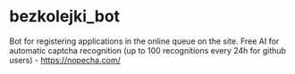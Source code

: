 # bezkolejki_bot
Bot for registering applications in the online queue on the site.
Free AI for automatic captcha recognition (up to 100 recognitions every 24h for github users) - https://nopecha.com/
